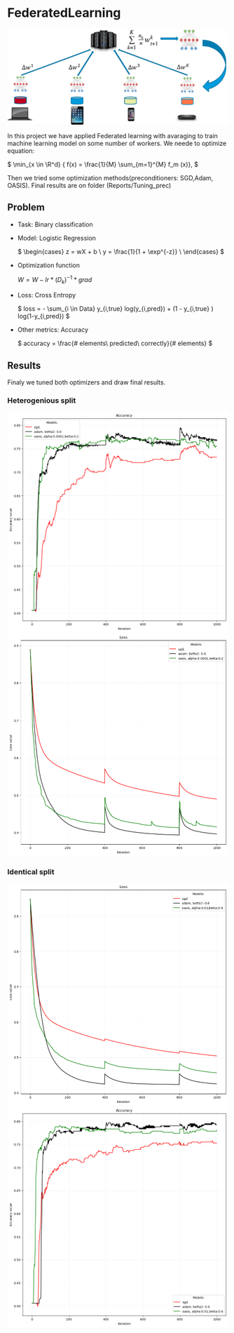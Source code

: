 # FederatedLearning

![](demo_image/gad-fed-learning-2-0.png)

In this project we have applied Federated learning with avaraging to train machine learning model on some number of workers. We neede to optimize equation:

$
    \min_{x \in \R^d} { f(x) = \frac{1}{M} \sum_{m=1}^{M} f_m (x)},
$

Then we tried some optimization methods(preconditioners: SGD,Adam, OASIS). Final results are on folder (Reports/Tuning_prec)



## Problem
- Task: Binary classification
- Model: Logistic Regression

    $
                \begin{cases}
                z = wX + b \\
                y = \frac{1}{1 + \exp^{-z}} \\
                \end{cases}
    $

- Optimization function

    $W = W - lr * (D_k)^{-1} * grad$

- Loss: Cross Entropy

    $
        loss = - \sum_{i \in Data} y_{i,true} log(y_{i,pred}) + (1 - y_{i,true} ) log(1-y_{i,pred})
    $

- Other metrics: Accuracy

    $
        accuracy = \frac{\# elements\ predicted\ correctly}{\# elements}
    $

## Results
Finaly we tuned both optimizers and draw final results.

### Heterogenious split

![accuracy](demo_image/het_acc.png)
![loss](demo_image/het_loss.png)
### Identical split
![accuracy](demo_image/Ident_loss.png)
![loss](demo_image/Ident_acc.png)